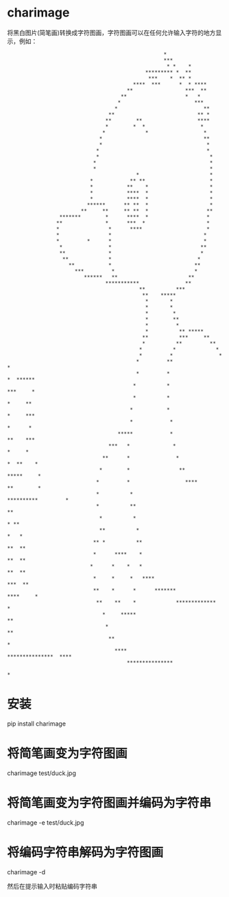 charimage
=========

将黑白图片(简笔画)转换成字符图画，字符图画可以在任何允许输入字符的地方显示，例如：


                                                                                                              
                                                       *                                                      
                                                       ***                                                    
                                                        * *    *                                              
                                                 ********* *  **                                              
                                                  ***    *  ** *                                              
                                             ****  ***      *  * ****                                         
                                           **                 ***  **                                         
                                         **                   *   *                                           
                                        *                        ***                                          
                                       *                            **                                        
                                     **                           ** *                                        
                                    **        **                  ****                                        
                                    *        *  *                  *                                          
                                   *             *                  *                                         
                                  *                                 **                                        
                                  *                                  *                                        
                                 *                                   *                                        
                                 *                                    *                                       
                                *                                     *                                       
                                *                                     *                                       
                                              *                       *                                       
                               *            ** **                     *                                       
                               *           **    *                    *                                       
                               *           ****  *                    *                                       
                               *           ****  *                    *                                       
                              ******      ** **  *                    *                                       
                            **     **     ** **  *                   **                                       
                     *******        *      ****  *                   *                                        
                    **              *      ***  *                    *                                        
                    *                *      ****                     *                                        
                    *                *                              *                                         
                    *         *      *                              *                                         
                     *               *                             **                                         
                     **              *                             *                                          
                      **             *                            *                                           
                        **           *                           **                                           
                          ***         *                          *                                            
                             ******   **                       **                                             
                                    ***********               **                                              
                                               **          ***                                                
                                                **    *****                                                   
                                                 *       *                                                    
                                                 *       *                                                    
                                                 *        *                                                   
                                                 *        **                                                  
                                                 *         *                                                  
                                                 *          ** *****                                          
                                                **          ***     **                                        
                                                *          **         **                                      
                                               *          *             *                                     
                                               *         *               *                                    
                                              *         **                *                                   
                                              *         *                  *  ******                          
                                             *          *                  ***     *                          
                                             *          *                   *     **                          
                                            *           *                   *     ***                         
                                            *            *                   *      *                         
                                        *****            *                   **    ***                        
                                     ***   *              *                    *     *                        
                                   **      *               *                *  **    *                        
                                  *        *                **             *****     *                        
                                 *         *                  ****        **        *                         
                                 *          *                    **********         *                         
                                 *          **                                     **                         
                                  *          *                                     * **                       
                                  **          *                                   *   *                       
                                ** *          **                                 **  **                       
                                *      ****    *                                **  **                        
                               *      *    *   *                              **  **                          
                                *     *     *   ****                        ***  **                           
                                **    *      *      *******             ****     *                            
                                 **    **    *             *************         *                            
                                   *     *****                                   **                           
                                    *                                            **                           
                                     **                                          *                            
                                       ****                 ***************  ****                             
                                           ***************                                                    
                                                                                                    *        



安装
====
pip install charimage
                                                                                                            

将简笔画变为字符图画
====================

charimage test/duck.jpg


将简笔画变为字符图画并编码为字符串
==================================

charimage -e test/duck.jpg


将编码字符串解码为字符图画
==========================

charimage -d

然后在提示输入时粘贴编码字符串
